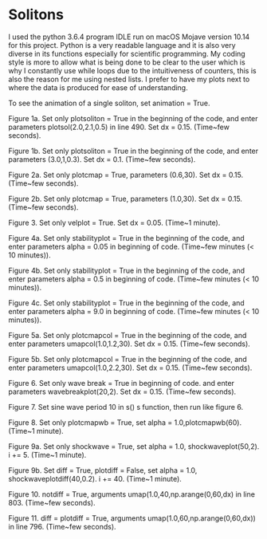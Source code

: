 # Solitons
I used the python 3.6.4 program IDLE run on macOS Mojave version 10.14 for this project. Python is a very readable language and it is also very diverse in its functions especially for scientific programming. My coding style is more to allow what is being done to be clear to the user which is why I constantly use while loops due to the intuitiveness of counters, this is also the reason for me using nested lists. I prefer to have my plots next to where the data is produced for ease of understanding.

To see the animation of a single soliton, set animation = True.

Figure 1a. Set only plotsoliton = True in the beginning of the code, and enter parameters plotsol(2.0,2.1,0.5) in line 490. Set dx = 0.15. (Time~few seconds).

Figure 1b. Set only plotsoliton = True in the beginning of the code, and enter parameters (3.0,1,0.3). Set dx = 0.1. (Time~few seconds).

Figure 2a. Set only plotcmap = True, parameters (0.6,30). Set dx = 0.15. (Time~few seconds).

Figure 2b. Set only plotcmap = True, parameters (1.0,30). Set dx = 0.15. (Time~few seconds).

Figure 3. Set only velplot = True. Set dx = 0.05. (Time~1 minute).

Figure 4a. Set only stabilityplot = True in the beginning of the code, and enter parameters alpha = 0.05 in beginning of code. (Time~few minutes (< 10 minutes)).

Figure 4b. Set only stabilityplot = True in the beginning of the code, and enter parameters alpha = 0.5 in beginning of code. (Time~few minutes (< 10 minutes)).

Figure 4c. Set only stabilityplot = True in the beginning of the code, and enter parameters alpha = 9.0 in beginning of code. (Time~few minutes (< 10 minutes)).

Figure 5a. Set only plotcmapcol = True in the beginning of the code, and enter parameters umapcol(1.0,1.2,30). Set dx = 0.15. (Time~few seconds).

Figure 5b. Set only plotcmapcol = True in the beginning of the code, and enter parameters umapcol(1.0,2.2,30). Set dx = 0.15. (Time~few seconds).

Figure 6. Set only wave break = True in beginning of code. and enter parameters wavebreakplot(20,2). Set dx = 0.15. (Time~few seconds).

Figure 7. Set sine wave period 10 in s() s function, then run like figure 6.

Figure 8. Set only plotcmapwb = True, set alpha = 1.0,plotcmapwb(60). (Time~1 minute).

Figure 9a. Set only shockwave = True, set alpha = 1.0,  shockwaveplot(50,2). i += 5. (Time~1 minute).

Figure 9b. Set diff = True, plotdiff = False, set alpha = 1.0,  shockwaveplotdiff(40,0.2). i += 40. (Time~1 minute).

Figure 10. notdiff = True, arguments umap(1.0,40,np.arange(0,60,dx) in line 803. (Time~few seconds).

Figure 11. diff = plotdiff = True, arguments umap(1.0,60,np.arange(0,60,dx)) in line 796. (Time~few seconds).

